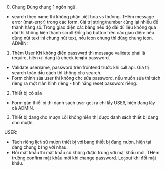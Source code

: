 0. Chung
Dùng chung 1 ngôn ngữ.
- search theo name thì không phân biệt hoa vs thường.
THêm message error (mat-error) trong các form.
 Giá trị string/number dùng lại nhiều để thành hằng số.
Trong giao diện các bảng nếu độ dài dữ liệu không quá dài thì không hiện thanh scroll
Đồng bộ button trên các giao diện: nếu dùng nút text thì chung nút text, nếu icon chung thì dùng chung icon.
ADMIN:
1. Thêm User
Khi không điền password thì message validate phải là require, hiện tại đang là check lenght password.
- Validate username, password trên frontend trước khi call api.
Giá trị search toàn dấu cách thì không cho search.
- Form chỉnh sửa user thì không cho sửa password, nếu muốn sửa thì tách riêng ra một màn hình riêng - tính năng reset password riêng.
2. Thiết bị có sẵn
- Form gán thiết bị thì danh sách user get ra chỉ lấy USER, hiện đang lấy cả ADMIN.
3. Thiết bị đang cho mượn
Lỗi không hiển thị được danh sách thiết bị đang cho mượn.

USER:
- Tách riêng lịch sử mượn thiết bị với bảng thiết bị đang mượn, hiện tại đang chung bảng với nhau.
- Đổi mật khẩu thì mật khẩu cũ không được trùng với mật khẩu mới.
THêm trường confirm mật khẩu mới khi change password.
Logout khi đổi mật khẩu.